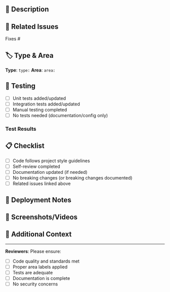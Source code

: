 ## 📝 Description

<!-- Provide a clear and concise description of your changes -->

## 🔗 Related Issues

<!-- Link to related issues using "Fixes #123", "Closes #456", or "Relates to #789" -->
<!-- This is REQUIRED - all PRs should be linked to an issue for tracking -->

Fixes #

## 🏷️ Type & Area

<!-- Select the appropriate labels for your PR -->
<!-- Type: bug, feature, chore, docs, design -->
<!-- Area: frontend, mobile, auth, content, media, search, analytics, infra, gateway, kafka, redis, observability -->

**Type**: `type:` <!-- e.g., type: feature -->
**Area**: `area:` <!-- e.g., area: frontend -->

## 🧪 Testing

<!-- Describe how you tested your changes -->

- [ ] Unit tests added/updated
- [ ] Integration tests added/updated
- [ ] Manual testing completed
- [ ] No tests needed (documentation/config only)

### Test Results

<!-- Include test results, screenshots, or evidence of functionality -->

## 📋 Checklist

<!-- Mark completed items with [x] -->

- [ ] Code follows project style guidelines
- [ ] Self-review completed
- [ ] Documentation updated (if needed)
- [ ] No breaking changes (or breaking changes documented)
- [ ] Related issues linked above

## 🔄 Deployment Notes

<!-- Any special deployment considerations, migrations, or rollback procedures -->

## 📸 Screenshots/Videos

<!-- If UI/UX changes, include before/after screenshots or videos -->

## 🤔 Additional Context

<!-- Add any other context, considerations, or notes for reviewers -->

---

**Reviewers**: Please ensure:

- [ ] Code quality and standards met
- [ ] Proper area labels applied
- [ ] Tests are adequate
- [ ] Documentation is complete
- [ ] No security concerns

